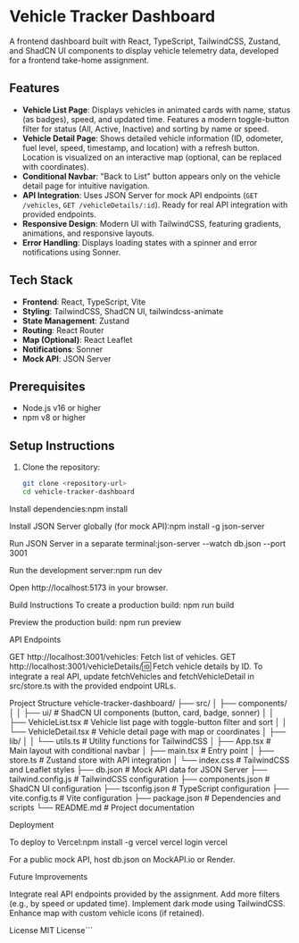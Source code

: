 # Vehicle Tracker Dashboard

A frontend dashboard built with React, TypeScript, TailwindCSS, Zustand, and ShadCN UI components to display vehicle telemetry data, developed for a frontend take-home assignment.

## Features
- **Vehicle List Page**: Displays vehicles in animated cards with name, status (as badges), speed, and updated time. Features a modern toggle-button filter for status (All, Active, Inactive) and sorting by name or speed.
- **Vehicle Detail Page**: Shows detailed vehicle information (ID, odometer, fuel level, speed, timestamp, and location) with a refresh button. Location is visualized on an interactive map (optional, can be replaced with coordinates).
- **Conditional Navbar**: "Back to List" button appears only on the vehicle detail page for intuitive navigation.
- **API Integration**: Uses JSON Server for mock API endpoints (`GET /vehicles`, `GET /vehicleDetails/:id`). Ready for real API integration with provided endpoints.
- **Responsive Design**: Modern UI with TailwindCSS, featuring gradients, animations, and responsive layouts.
- **Error Handling**: Displays loading states with a spinner and error notifications using Sonner.

## Tech Stack
- **Frontend**: React, TypeScript, Vite
- **Styling**: TailwindCSS, ShadCN UI, tailwindcss-animate
- **State Management**: Zustand
- **Routing**: React Router
- **Map (Optional)**: React Leaflet
- **Notifications**: Sonner
- **Mock API**: JSON Server

## Prerequisites
- Node.js v16 or higher
- npm v8 or higher

## Setup Instructions
1. Clone the repository:
   ```bash
   git clone <repository-url>
   cd vehicle-tracker-dashboard


Install dependencies:npm install


Install JSON Server globally (for mock API):npm install -g json-server


Run JSON Server in a separate terminal:json-server --watch db.json --port 3001


Run the development server:npm run dev


Open http://localhost:5173 in your browser.

Build Instructions
To create a production build:
npm run build

Preview the production build:
npm run preview

API Endpoints

GET http://localhost:3001/vehicles: Fetch list of vehicles.
GET http://localhost:3001/vehicleDetails/:id: Fetch vehicle details by ID.
To integrate a real API, update fetchVehicles and fetchVehicleDetail in src/store.ts with the provided endpoint URLs.

Project Structure
vehicle-tracker-dashboard/
├── src/
│   ├── components/
│   │   ├── ui/              # ShadCN UI components (button, card, badge, sonner)
│   │   ├── VehicleList.tsx   # Vehicle list page with toggle-button filter and sort
│   │   └── VehicleDetail.tsx # Vehicle detail page with map or coordinates
│   ├── lib/
│   │   └── utils.ts         # Utility functions for TailwindCSS
│   ├── App.tsx              # Main layout with conditional navbar
│   ├── main.tsx             # Entry point
│   ├── store.ts             # Zustand store with API integration
│   └── index.css            # TailwindCSS and Leaflet styles
├── db.json                  # Mock API data for JSON Server
├── tailwind.config.js       # TailwindCSS configuration
├── components.json          # ShadCN UI configuration
├── tsconfig.json            # TypeScript configuration
├── vite.config.ts           # Vite configuration
├── package.json             # Dependencies and scripts
└── README.md                # Project documentation

Deployment

To deploy to Vercel:npm install -g vercel
vercel login
vercel


For a public mock API, host db.json on MockAPI.io or Render.

Future Improvements

Integrate real API endpoints provided by the assignment.
Add more filters (e.g., by speed or updated time).
Implement dark mode using TailwindCSS.
Enhance map with custom vehicle icons (if retained).

License
MIT License```
